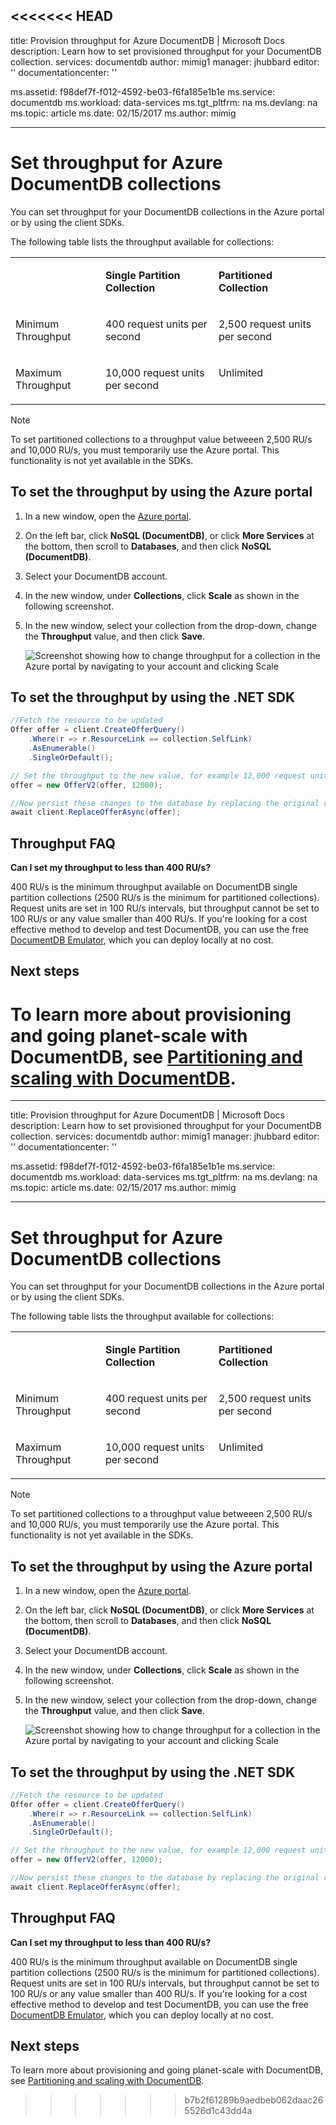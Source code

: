 <<<<<<< HEAD
---
title: Provision throughput for Azure DocumentDB | Microsoft Docs
description: Learn  how to set provisioned throughput for your DocumentDB collection.
services: documentdb
author: mimig1
manager: jhubbard
editor: ''
documentationcenter: ''

ms.assetid: f98def7f-f012-4592-be03-f6fa185e1b1e
ms.service: documentdb
ms.workload: data-services
ms.tgt_pltfrm: na
ms.devlang: na
ms.topic: article
ms.date: 02/15/2017
ms.author: mimig

---

# Set throughput for Azure DocumentDB collections

You can set throughput for your DocumentDB collections in the Azure portal or by using the client SDKs. 

The following table lists the throughput available for collections:

<table border="0" cellspacing="0" cellpadding="0">
    <tbody>
        <tr>
            <td valign="top"><p></p></td>
            <td valign="top"><p><strong>Single Partition Collection</strong></p></td>
            <td valign="top"><p><strong>Partitioned Collection</strong></p></td>
        </tr>
        <tr>
            <td valign="top"><p>Minimum Throughput</p></td>
            <td valign="top"><p>400 request units per second</p></td>
            <td valign="top"><p>2,500 request units per second</p></td>
        </tr>
        <tr>
            <td valign="top"><p>Maximum Throughput</p></td>
            <td valign="top"><p>10,000 request units per second</p></td>
            <td valign="top"><p>Unlimited</p></td>
        </tr>
    </tbody>
</table>

> [!NOTE] 
> To set partitioned collections to a throughput value betweeen 2,500 RU/s and 10,000 RU/s, you must temporarily use the Azure portal. This functionality is not yet available in the SDKs.

## To set the throughput by using the Azure portal

1. In a new window, open the [Azure portal](https://portal.azure.com).
2. On the left bar, click **NoSQL (DocumentDB)**, or click **More Services** at the bottom, then scroll to **Databases**, and then click **NoSQL (DocumentDB)**.
3. Select your DocumentDB account.
4. In the new window, under **Collections**, click **Scale** as shown in the following screenshot.
5. In the new window, select your collection from the drop-down, change the **Throughput** value, and then click **Save**.

    ![Screenshot showing how to change throughput for a collection in the Azure portal by navigating to your account and clicking Scale](./media/documentdb-set-throughput/azure-documentdb-change-throughput-value.png)

<a id="set-throughput-sdk"></a>

## To set the throughput by using the .NET SDK

```C#
//Fetch the resource to be updated
Offer offer = client.CreateOfferQuery()
    .Where(r => r.ResourceLink == collection.SelfLink)    
    .AsEnumerable()
    .SingleOrDefault();

// Set the throughput to the new value, for example 12,000 request units per second
offer = new OfferV2(offer, 12000);

//Now persist these changes to the database by replacing the original resource
await client.ReplaceOfferAsync(offer);
```

## Throughput FAQ

**Can I set my throughput to less than 400 RU/s?**

400 RU/s is the minimum throughput available on DocumentDB single partition collections (2500 RU/s is the minimum for partitioned collections). Request units are set in 100 RU/s intervals, but throughput cannot be set to 100 RU/s or any value smaller than 400 RU/s. If you're looking for a cost effective method to develop and test DocumentDB, you can use the free [DocumentDB Emulator](documentdb-nosql-local-emulator.md), which you can deploy locally at no cost. 

## Next steps

To learn more about provisioning and going planet-scale with DocumentDB, see [Partitioning and scaling with DocumentDB](documentdb-partition-data.md).
=======
---
title: Provision throughput for Azure DocumentDB | Microsoft Docs
description: Learn  how to set provisioned throughput for your DocumentDB collection.
services: documentdb
author: mimig1
manager: jhubbard
editor: ''
documentationcenter: ''

ms.assetid: f98def7f-f012-4592-be03-f6fa185e1b1e
ms.service: documentdb
ms.workload: data-services
ms.tgt_pltfrm: na
ms.devlang: na
ms.topic: article
ms.date: 02/15/2017
ms.author: mimig

---

# Set throughput for Azure DocumentDB collections

You can set throughput for your DocumentDB collections in the Azure portal or by using the client SDKs. 

The following table lists the throughput available for collections:

<table border="0" cellspacing="0" cellpadding="0">
    <tbody>
        <tr>
            <td valign="top"><p></p></td>
            <td valign="top"><p><strong>Single Partition Collection</strong></p></td>
            <td valign="top"><p><strong>Partitioned Collection</strong></p></td>
        </tr>
        <tr>
            <td valign="top"><p>Minimum Throughput</p></td>
            <td valign="top"><p>400 request units per second</p></td>
            <td valign="top"><p>2,500 request units per second</p></td>
        </tr>
        <tr>
            <td valign="top"><p>Maximum Throughput</p></td>
            <td valign="top"><p>10,000 request units per second</p></td>
            <td valign="top"><p>Unlimited</p></td>
        </tr>
    </tbody>
</table>

> [!NOTE] 
> To set partitioned collections to a throughput value betweeen 2,500 RU/s and 10,000 RU/s, you must temporarily use the Azure portal. This functionality is not yet available in the SDKs.

## To set the throughput by using the Azure portal

1. In a new window, open the [Azure portal](https://portal.azure.com).
2. On the left bar, click **NoSQL (DocumentDB)**, or click **More Services** at the bottom, then scroll to **Databases**, and then click **NoSQL (DocumentDB)**.
3. Select your DocumentDB account.
4. In the new window, under **Collections**, click **Scale** as shown in the following screenshot.
5. In the new window, select your collection from the drop-down, change the **Throughput** value, and then click **Save**.

    ![Screenshot showing how to change throughput for a collection in the Azure portal by navigating to your account and clicking Scale](./media/documentdb-set-throughput/azure-documentdb-change-throughput-value.png)

<a id="set-throughput-sdk"></a>

## To set the throughput by using the .NET SDK

```C#
//Fetch the resource to be updated
Offer offer = client.CreateOfferQuery()
    .Where(r => r.ResourceLink == collection.SelfLink)    
    .AsEnumerable()
    .SingleOrDefault();

// Set the throughput to the new value, for example 12,000 request units per second
offer = new OfferV2(offer, 12000);

//Now persist these changes to the database by replacing the original resource
await client.ReplaceOfferAsync(offer);
```

## Throughput FAQ

**Can I set my throughput to less than 400 RU/s?**

400 RU/s is the minimum throughput available on DocumentDB single partition collections (2500 RU/s is the minimum for partitioned collections). Request units are set in 100 RU/s intervals, but throughput cannot be set to 100 RU/s or any value smaller than 400 RU/s. If you're looking for a cost effective method to develop and test DocumentDB, you can use the free [DocumentDB Emulator](documentdb-nosql-local-emulator.md), which you can deploy locally at no cost. 

## Next steps

To learn more about provisioning and going planet-scale with DocumentDB, see [Partitioning and scaling with DocumentDB](documentdb-partition-data.md).
>>>>>>> b7b2f61289b9aedbeb062daac265526d1c43dd4a

